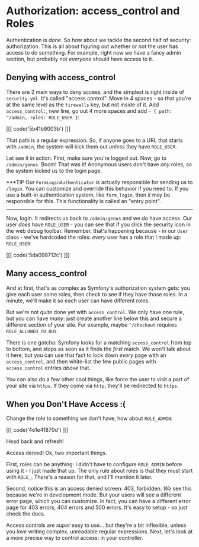 # Authorization: access_control and Roles

Authentication is *done*. So how about we tackle the second half of security: authorization.
This is all about figuring out whether or not the user has access to do something.
For example, right now we have a fancy admin section, but probably not *everyone*
should have access to it.

## Denying with access_control

There are 2 main ways to deny access, and the simplest is right inside of `security.yml`.
It's called "access control". Move in 4 spaces - so that you're
at the same level as the `firewalls` key, but not inside of it. Add `access_control:`,
new line, go out 4 more spaces and add `- { path: ^/admin, roles: ROLE_USER }`:

[[[ code('5b41b9003b') ]]]

That path is a regular expression. So, if anyone goes to a URL that starts with
`/admin`, the system will kick them out *unless* they have `ROLE_USER`.

Let see it in action.  First, make sure you're logged out. Now, go to `/admin/genus`.
Boom! That was it! Anonymous users don't have *any* roles, so the system kicked us
to the login page.

***TIP
Our `FormLoginAuthenticator` is actually responsible for sending us to `/login`.
You can customize and override this behavior if you need to. If you use a built-in
authentication system, like `form_login`, then *it* may be responsible for this.
This functionality is called an "entry point".
***

Now, login. It redirects us back to `/admin/genus` and we *do* have access. Our
user *does* have `ROLE_USER` - you can see that if you click the security icon in
the web debug toolbar. Remember, that's happening because - in our `User` class -
we've hardcoded the roles: *every* user has a role that I made up: `ROLE_USER`:

[[[ code('5da098712c') ]]]

## Many access_control

And at first, that's as complex as Symfony's authorization system gets: you give
each user some roles, then check to see if they have those roles. In a minute, we'll
make it so each user can have different roles.

But we're not *quite* done yet with `access_control`. We only have one rule, but
you can have *many*: just create another line below this and secure a different section
of your site. For example, maybe `^/checkout` requires `ROLE_ALLOWED_TO_BUY`.

There is one gotcha: Symfony looks for a matching `access_control` from top to bottom,
and stops as soon as it finds the *first* match. We won't talk about it here, but
you can use that fact to lock down *every* page with an `access_control`, and then
white-list the few public pages with `access_control` entries *above* that.

You can also do a few other cool things, like force the user to visit a part of your
site via `https`. If they come via `http`, they'll be redirected to `https`.

## When you Don't Have Access :(

Change the role to something we don't have, how about `ROLE_ADMIN`:

[[[ code('4e1e41870d') ]]]

Head back and refresh!

Access denied! Ok, two important things.

First, roles can be anything: I didn't have to configure `ROLE_ADMIN` before using
it - I just made that up. The only rule about roles is that they must start with
`ROLE_`. There's a reason for that, and I'll mention it later.

Second, notice this is an access denied screen: 403, forbidden. *We* see this because
we're in development mode. But your users will see a different error page, which
you can customize. In fact, you can have a different error page for 403 errors, 404
errors and 500 errors. It's easy to setup - so just check the docs.

Access controls are *super* easy to use... but they're a bit inflexible, unless
you *love* writing complex, unreadable regular expressions. Next, let's look
at a more precise way to control access: in your controller.

